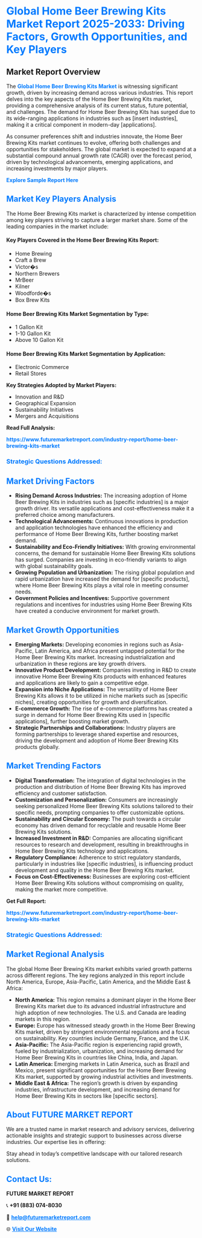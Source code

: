 <h1 style="color: #007BFF;">Global Home Beer Brewing Kits Market Report 2025-2033: Driving Factors, Growth Opportunities, and Key Players</h1>

<section id="overview">
<h2>Market Report Overview</h2>
<p>The <a href="https://www.futuremarketreport.com/industry-report/home-beer-brewing-kits-market" style="color: #007BFF; text-decoration: none;"><strong>Global Home Beer Brewing Kits Market</strong></a> is witnessing significant growth, driven by increasing demand across various industries. This report delves into the key aspects of the Home Beer Brewing Kits market, providing a comprehensive analysis of its current status, future potential, and challenges. The demand for Home Beer Brewing Kits has surged due to its wide-ranging applications in industries such as [insert industries], making it a critical component in modern-day [applications].</p>
<p>As consumer preferences shift and industries innovate, the Home Beer Brewing Kits market continues to evolve, offering both challenges and opportunities for stakeholders. The global market is expected to expand at a substantial compound annual growth rate (CAGR) over the forecast period, driven by technological advancements, emerging applications, and increasing investments by major players.</p>
</section>

<section id="overview">
<p><a href="https://www.futuremarketreport.com/request-sample/reportId=43141" style="color: #007BFF; text-decoration: none;"><strong>Explore Sample Report Here</strong></a></p>
</section>

<section id="key-players">
<h2 style="color: #007BFF;">Market Key Players Analysis</h2>
<p>The Home Beer Brewing Kits market is characterized by intense competition among key players striving to capture a larger market share. Some of the leading companies in the market include:</p>
<h4>Key Players Covered in the Home Beer Brewing Kits Report:</h4>
<ul><li>Home Brewing</li><li>Craft a Brew</li><li>Victor�s</li><li>Northern Brewers</li><li>MrBeer</li><li>Kilner</li><li>Woodforde�s</li><li>Box Brew Kits</li></ul>
<h4>Home Beer Brewing Kits Market Segmentation by Type:</h4>
<ul><li>1 Gallon Kit</li><li>1-10 Gallon Kit</li><li>Above 10 Gallon Kit</li></ul>

<h4>Home Beer Brewing Kits Market Segmentation by Application:</h4>
<ul><li>Electronic Commerce</li><li>Retail Stores</li></ul>
<p><strong>Key Strategies Adopted by Market Players:</strong></p>
<ul>
<li>Innovation and R&D</li>
<li>Geographical Expansion</li>
<li>Sustainability Initiatives</li>
<li>Mergers and Acquisitions</li>
</ul>
</section>

<section>
<p><strong>Read Full Analysis: </strong></p><a href="https://www.futuremarketreport.com/industry-report/home-beer-brewing-kits-market" style="color: #007BFF; text-decoration: none;"><strong>https://www.futuremarketreport.com/industry-report/home-beer-brewing-kits-market</strong></a>
<h3 style="color: #007BFF;">Strategic Questions Addressed:</h3>
</section>

<section id="driving-factors">
<h2 style="color: #007BFF;">Market Driving Factors</h2>
<ul>
<li><strong>Rising Demand Across Industries:</strong> The increasing adoption of Home Beer Brewing Kits in industries such as [specific industries] is a major growth driver. Its versatile applications and cost-effectiveness make it a preferred choice among manufacturers.</li>
<li><strong>Technological Advancements:</strong> Continuous innovations in production and application technologies have enhanced the efficiency and performance of Home Beer Brewing Kits, further boosting market demand.</li>
<li><strong>Sustainability and Eco-Friendly Initiatives:</strong> With growing environmental concerns, the demand for sustainable Home Beer Brewing Kits solutions has surged. Companies are investing in eco-friendly variants to align with global sustainability goals.</li>
<li><strong>Growing Population and Urbanization:</strong> The rising global population and rapid urbanization have increased the demand for [specific products], where Home Beer Brewing Kits plays a vital role in meeting consumer needs.</li>
<li><strong>Government Policies and Incentives:</strong> Supportive government regulations and incentives for industries using Home Beer Brewing Kits have created a conducive environment for market growth.</li>
</ul>
</section>

<section id="growth-opportunities">
<h2 style="color: #007BFF;">Market Growth Opportunities</h2>
<ul>
<li><strong>Emerging Markets:</strong> Developing economies in regions such as Asia-Pacific, Latin America, and Africa present untapped potential for the Home Beer Brewing Kits market. Increasing industrialization and urbanization in these regions are key growth drivers.</li>
<li><strong>Innovative Product Development:</strong> Companies investing in R&D to create innovative Home Beer Brewing Kits products with enhanced features and applications are likely to gain a competitive edge.</li>
<li><strong>Expansion into Niche Applications:</strong> The versatility of Home Beer Brewing Kits allows it to be utilized in niche markets such as [specific niches], creating opportunities for growth and diversification.</li>
<li><strong>E-commerce Growth:</strong> The rise of e-commerce platforms has created a surge in demand for Home Beer Brewing Kits used in [specific applications], further boosting market growth.</li>
<li><strong>Strategic Partnerships and Collaborations:</strong> Industry players are forming partnerships to leverage shared expertise and resources, driving the development and adoption of Home Beer Brewing Kits products globally.</li>
</ul>
</section>

<section id="trending-factors">
<h2 style="color: #007BFF;">Market Trending Factors</h2>
<ul>
<li><strong>Digital Transformation:</strong> The integration of digital technologies in the production and distribution of Home Beer Brewing Kits has improved efficiency and customer satisfaction.</li>
<li><strong>Customization and Personalization:</strong> Consumers are increasingly seeking personalized Home Beer Brewing Kits solutions tailored to their specific needs, prompting companies to offer customizable options.</li>
<li><strong>Sustainability and Circular Economy:</strong> The push towards a circular economy has driven demand for recyclable and reusable Home Beer Brewing Kits solutions.</li>
<li><strong>Increased Investment in R&D:</strong> Companies are allocating significant resources to research and development, resulting in breakthroughs in Home Beer Brewing Kits technology and applications.</li>
<li><strong>Regulatory Compliance:</strong> Adherence to strict regulatory standards, particularly in industries like [specific industries], is influencing product development and quality in the Home Beer Brewing Kits market.</li>
<li><strong>Focus on Cost-Effectiveness:</strong> Businesses are exploring cost-efficient Home Beer Brewing Kits solutions without compromising on quality, making the market more competitive.</li>
</ul>
</section>

<section>
<p><strong>Get Full Report: </strong></p><a href="https://www.futuremarketreport.com/industry-report/home-beer-brewing-kits-market" style="color: #007BFF; text-decoration: none;"><strong>https://www.futuremarketreport.com/industry-report/home-beer-brewing-kits-market</strong></a>
<h3 style="color: #007BFF;">Strategic Questions Addressed:</h3>
</section>


<section id="regional-analysis">
<h2 style="color: #007BFF;">Market Regional Analysis</h2>
<p>The global Home Beer Brewing Kits market exhibits varied growth patterns across different regions. The key regions analyzed in this report include North America, Europe, Asia-Pacific, Latin America, and the Middle East & Africa:</p>
<ul>
<li><strong>North America:</strong> This region remains a dominant player in the Home Beer Brewing Kits market due to its advanced industrial infrastructure and high adoption of new technologies. The U.S. and Canada are leading markets in this region.</li>
<li><strong>Europe:</strong> Europe has witnessed steady growth in the Home Beer Brewing Kits market, driven by stringent environmental regulations and a focus on sustainability. Key countries include Germany, France, and the U.K.</li>
<li><strong>Asia-Pacific:</strong> The Asia-Pacific region is experiencing rapid growth, fueled by industrialization, urbanization, and increasing demand for Home Beer Brewing Kits in countries like China, India, and Japan.</li>
<li><strong>Latin America:</strong> Emerging markets in Latin America, such as Brazil and Mexico, present significant opportunities for the Home Beer Brewing Kits market, supported by growing industrial activities and investments.</li>
<li><strong>Middle East & Africa:</strong> The region’s growth is driven by expanding industries, infrastructure development, and increasing demand for Home Beer Brewing Kits in sectors like [specific sectors].</li>
</ul>
</section>

<footer>
<h2 style="color: #007BFF;">About FUTURE MARKET REPORT</h2>
<p>We are a trusted name in market research and advisory services, delivering actionable insights and strategic support to businesses across diverse industries. Our expertise lies in offering:</p>

<p>Stay ahead in today’s competitive landscape with our tailored research solutions.</p>

<h2 style="color: #007BFF;">Contact Us:</h2>
<p><strong>FUTURE MARKET REPORT</strong></p>
<p>📞 <strong>+91 (883) 074-8030</strong></p>
<p>📧 <strong><a href="mailto:help@futuremarketreport.com" style="color: #007BFF;">help@futuremarketreport.com</a></strong></p>
<p>🌐 <strong><a href="https://www.futuremarketreport.com/" style="color: #007BFF;">Visit Our Website</a></strong></p>
</footer>